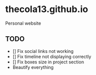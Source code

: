# thecola13.github.io
Personal website

## TODO
- [] Fix social links not working
- [] Fix timeline not displaying correctly
- [] Fix boxes size in project section
- Beautify everything
